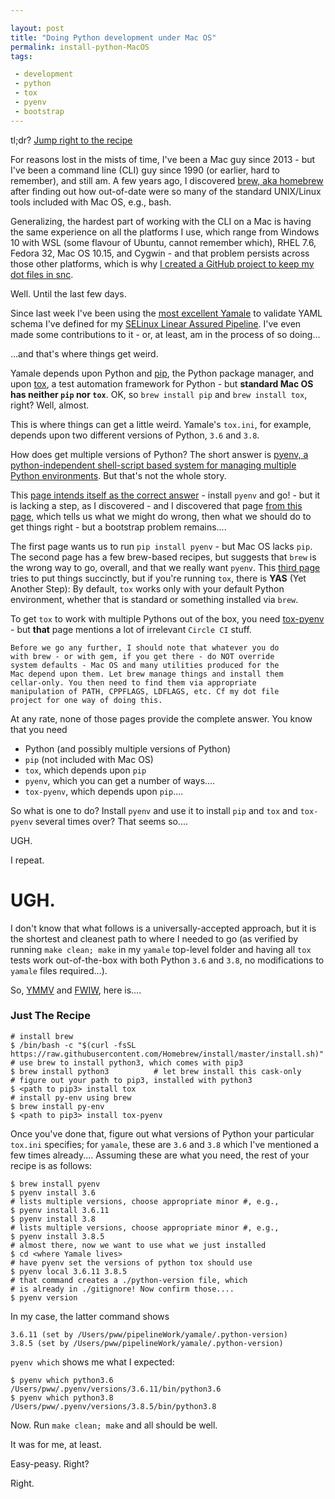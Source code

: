 ```yaml
---

layout: post
title: "Doing Python development under Mac OS"
permalink: install-python-MacOS
tags:

 - development
 - python
 - tox
 - pyenv
 - bootstrap
---
```


tl;dr? [Jump right to the recipe](#just-the-recipe)

For reasons lost in the mists of time, I've been a Mac guy since 2013 - but I've been a command line (CLI) guy since 1990 (or earlier, hard to remember), and still am. A few years ago, I discovered [brew, aka homebrew](https://brew.sh) after finding out how out-of-date were so many of the standard UNIX/Linux tools included with Mac OS, e.g., bash.

Generalizing, the hardest part of working with the CLI on a Mac is having the same experience on all the platforms I use, which range from Windows 10 with WSL (some flavour of Ubuntu, cannot remember which), RHEL 7.6, Fedora 32, Mac OS 10.15, and Cygwin - and that problem persists across those other platforms, which is why [I created a GitHub project to keep my dot files in snc](https://github.com/PeterWhittaker/myDotFiles).

Well. Until the last few days.

Since last week I've been using the [most excellent Yamale](https://github.com/23andMe/Yamale) to validate YAML schema I've defined for my [SELinux Linear Assured Pipeline](https://github.com/PeterWhittaker/LinearAssuredPipeline). I've even made some contributions to it - or, at least, am in the process of so doing...

...and that's where things get weird.

Yamale depends upon Python and [pip](https://pypi.org/project/pip/), the Python package manager, and upon [tox](https://tox.readthedocs.io/en/latest/#), a test automation framework for Python  - but **standard Mac OS has neither `pip` nor `tox`**. OK, so `brew install pip` and `brew install tox`, right? Well, almost.

This is where things can get a little weird. Yamale's `tox.ini`, for example, depends upon two different versions of Python, `3.6` and `3.8`.

How does get multiple versions of Python? The short answer is [pyenv, a python-independent shell-script based system for managing multiple Python environments](https://github.com/pyenv/pyenv). But that's not the whole story.

This [page intends itself as the correct answer](https://opensource.com/article/20/4/pyenv) - install `pyenv` and go! - but it is lacking a step, as I discovered - and I discovered that page [from this page](https://opensource.com/article/19/5/python-3-default-mac), which tells us what we might do wrong, then what we should do to get things right - but a bootstrap problem remains....

The first page wants us to run `pip install pyenv` - but Mac OS lacks `pip`. The second page has a few brew-based recipes, but suggests that `brew` is the wrong way to go, overall, and that we really want `pyenv`. This [third page](https://opensource.com/article/19/6/python-virtual-environments-mac) tries to put things succinctly, but if you're running `tox`, there is **YAS** (Yet Another Step): By default, `tox` works only with your default Python environment, whether that is standard or something installed via `brew`.

To get `tox` to work with multiple Pythons out of the box, you need [tox-pyenv](https://pypi.org/project/tox-pyenv/) - but **that** page mentions a lot of irrelevant `Circle CI` stuff.

```
Before we go any further, I should note that whatever you do
with brew - or with gem, if you get there - do NOT override
system defaults - Mac OS and many utilities produced for the
Mac depend upon them. Let brew manage things and install them
cellar-only. You then need to find them via appropriate
manipulation of PATH, CPPFLAGS, LDFLAGS, etc. Cf my dot file
project for one way of doing this.
```

At any rate, none of those pages provide the complete answer. You know that you need
- Python (and possibly multiple versions of Python)
- `pip` (not included with Mac OS)
- `tox`, which depends upon `pip`
- `pyenv`, which you can get a number of ways....
- `tox-pyenv`, which depends upon `pip`....

So what is one to do? Install `pyenv` and use it to install `pip` and `tox` and `tox-pyenv` several times over? That seems so....

UGH.

I repeat.

UGH.
====

I don't know that what follows is a universally-accepted approach, but it is the shortest and cleanest path to where I needed to go (as verified by running `make clean; make` in my `yamale` top-level folder and having all `tox` tests work out-of-the-box with both Python `3.6` and `3.8`, no modifications to `yamale` files required...).

So, [YMMV](http://onlineslangdictionary.com/meaning-definition-of/ymmv) and [FWIW](http://onlineslangdictionary.com/meaning-definition-of/fwiw), here is....

### Just The Recipe
```
# install brew
$ /bin/bash -c "$(curl -fsSL https://raw.githubusercontent.com/Homebrew/install/master/install.sh)"
# use brew to install python3, which comes with pip3
$ brew install python3          # let brew install this cask-only
# figure out your path to pip3, installed with python3
$ <path to pip3> install tox
# install py-env using brew
$ brew install py-env
$ <path to pip3> install tox-pyenv
```

Once you've done that, figure out what versions of Python your particular `tox.ini` specifies; for `yamale`, these are `3.6` and `3.8` which I've mentioned a few times already.... Assuming these are what you need, the rest of your recipe is as follows:
```
$ brew install pyenv
$ pyenv install 3.6
# lists multiple versions, choose appropriate minor #, e.g.,
$ pyenv install 3.6.11
$ pyenv install 3.8
# lists multiple versions, choose appropriate minor #, e.g.,
$ pyenv install 3.8.5
# almost there, now we want to use what we just installed
$ cd <where Yamale lives>
# have pyenv set the versions of python tox should use
$ pyenv local 3.6.11 3.8.5
# that command creates a ./python-version file, which
# is already in ./gitignore! Now confirm those....
$ pyenv version
```
In my case, the latter command shows
```
3.6.11 (set by /Users/pww/pipelineWork/yamale/.python-version)
3.8.5 (set by /Users/pww/pipelineWork/yamale/.python-version)
```
`pyenv which` shows me what I expected:
```
$ pyenv which python3.6
/Users/pww/.pyenv/versions/3.6.11/bin/python3.6
$ pyenv which python3.8
/Users/pww/.pyenv/versions/3.8.5/bin/python3.8
```

Now. Run `make clean; make` and all should be well.

It was for me, at least.

Easy-peasy. Right?

Right.

